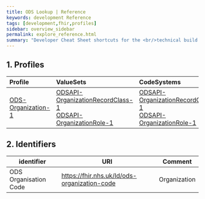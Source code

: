 ```yaml
---
title: ODS Lookup | Reference
keywords: development Reference
tags: [development,fhir,profiles]
sidebar: overview_sidebar
permalink: explore_reference.html
summary: "Developer Cheat Sheet shortcuts for the <br/>technical build of FHIR&reg; ODS Lookup API."
---
```


## 1. Profiles ##

| Profile | ValueSets | CodeSystems |
| :--------- |:-------- |:-------- |
| [ODS-Organization-1](https://fhir.nhs.uk/STU3/StructureDefinition/ODSAPI-Organization-1) |[ODSAPI-OrganizationRecordClass-1](https://fhir.nhs.uk/STU3/ValueSet/ODSAPI-OrganizationRecordClass-1)<br/> [ODSAPI-OrganizationRole-1](https://fhir.nhs.uk/STU3/ValueSet/ODSAPI-OrganizationRole-1) |[ODSAPI-OrganizationRecordClass-1](https://fhir.nhs.uk/STU3/CodeSystem/ODSAPI-OrganizationRecordClass-1)<br/> [ODSAPI-OrganizationRole-1](https://directory.spineservices.nhs.uk/STU3/CodeSystem/ODSAPI-OrganizationRole-1)|


## 2. Identifiers ##

| identifier | URI | Comment |
|--------------------------------------------|----------|----|
| ODS Organisation Code | https://fhir.nhs.uk/Id/ods-organization-code | Organization |

